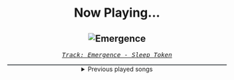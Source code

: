 <div align="center"> 
<h1>Now Playing...</h1>

![Emergence](https://i.scdn.co/image/ab67616d00001e02695b8dcabfba82322744e40c)
--
_<samp><a href="https://open.spotify.com/track/5NRpxJxtR6JkUhQS4F0um6">Track: Emergence - Sleep Token</a></samp>_

<div style="border: 1px #4B5054 solid"></div>
<details>
  <summary>
    Previous played songs
  </summary>
  <table>
    <thead>
      <tr>
        <th>
          Artist
        </th>
        <th>
          Song
        </th>
        <th>
          Link
        </th>
      </tr>
    </thead>
    <tbody>
      <tr><td>Sleep Token</td><td>Emergence</td><td><a href="https://open.spotify.com/track/5NRpxJxtR6JkUhQS4F0um6">https://open.spotify.com/track/5NRpxJxtR6JkUhQS4F0um6</a></td></tr><tr><td>Sleep Token</td><td>Caramel</td><td><a href="https://open.spotify.com/track/3AdXwuFn7j21HNiFMXvZXt">https://open.spotify.com/track/3AdXwuFn7j21HNiFMXvZXt</a></td></tr><tr><td>Sleep Token</td><td>Emergence</td><td><a href="https://open.spotify.com/track/5NRpxJxtR6JkUhQS4F0um6">https://open.spotify.com/track/5NRpxJxtR6JkUhQS4F0um6</a></td></tr><tr><td>10 Years</td><td>Fix Me</td><td><a href="https://open.spotify.com/track/60OKW0mZiPFHVpHl3eHueg">https://open.spotify.com/track/60OKW0mZiPFHVpHl3eHueg</a></td></tr><tr><td>Disturbed</td><td>The Animal</td><td><a href="https://open.spotify.com/track/1HD8mFfpSGLJnwv6UTLaIv">https://open.spotify.com/track/1HD8mFfpSGLJnwv6UTLaIv</a></td></tr><tr><td>SICK PUPPIES</td><td>CREATURE</td><td><a href="https://open.spotify.com/track/5Uezpl42ACeI9I3GWnVWtY">https://open.spotify.com/track/5Uezpl42ACeI9I3GWnVWtY</a></td></tr><tr><td>Silent Theory</td><td>Six Feet Under</td><td><a href="https://open.spotify.com/track/52F0K7Hv8LbDblDlaPYtsB">https://open.spotify.com/track/52F0K7Hv8LbDblDlaPYtsB</a></td></tr><tr><td>NOTHING MORE</td><td>This Is The Time (Ballast)</td><td><a href="https://open.spotify.com/track/0NWN0vceOURy7lQzVEYOlh">https://open.spotify.com/track/0NWN0vceOURy7lQzVEYOlh</a></td></tr><tr><td>Breaking Benjamin</td><td>Breaking the Silence</td><td><a href="https://open.spotify.com/track/6AGQ7pKkcnc6RVjtARt1ph">https://open.spotify.com/track/6AGQ7pKkcnc6RVjtARt1ph</a></td></tr><tr><td>izzy reign</td><td>The Sunken Place</td><td><a href="https://open.spotify.com/track/0N3fjvconKLtIgYcbCsOcp">https://open.spotify.com/track/0N3fjvconKLtIgYcbCsOcp</a></td></tr><tr><td>Daughtry</td><td>ARTIFICIAL</td><td><a href="https://open.spotify.com/track/2EU5LeESSJgbYKCc5l4rms">https://open.spotify.com/track/2EU5LeESSJgbYKCc5l4rms</a></td></tr><tr><td>Breaking Benjamin</td><td>Feed the Wolf</td><td><a href="https://open.spotify.com/track/7rOv6HovIJvYHXCg0cVfTk">https://open.spotify.com/track/7rOv6HovIJvYHXCg0cVfTk</a></td></tr><tr><td>Light The Torch</td><td>The Safety of Disbelief</td><td><a href="https://open.spotify.com/track/49ylH81Y53wUOlTHqXK1J2">https://open.spotify.com/track/49ylH81Y53wUOlTHqXK1J2</a></td></tr><tr><td>Five Finger Death Punch</td><td>Pick Up Behind You</td><td><a href="https://open.spotify.com/track/6sMOYEbYigMVoIVNyNEIPN">https://open.spotify.com/track/6sMOYEbYigMVoIVNyNEIPN</a></td></tr><tr><td>izzy reign</td><td>Broken by Design</td><td><a href="https://open.spotify.com/track/4aByH1J9Nz5JooEzIE10pZ">https://open.spotify.com/track/4aByH1J9Nz5JooEzIE10pZ</a></td></tr><tr><td>NOTHING MORE</td><td>Jenny</td><td><a href="https://open.spotify.com/track/2CASGo9Wmd6Dxrq3ygnRjf">https://open.spotify.com/track/2CASGo9Wmd6Dxrq3ygnRjf</a></td></tr><tr><td>10 Years</td><td>The Optimist</td><td><a href="https://open.spotify.com/track/55ET0bFCVKpGJOXATqLe0x">https://open.spotify.com/track/55ET0bFCVKpGJOXATqLe0x</a></td></tr><tr><td>izzy reign</td><td>Your Entertainer</td><td><a href="https://open.spotify.com/track/1ttawOxV4Okfntx628yOwV">https://open.spotify.com/track/1ttawOxV4Okfntx628yOwV</a></td></tr><tr><td>10 Years</td><td>The Shift</td><td><a href="https://open.spotify.com/track/4kRDWcWcBlkcQNoWyWSkTg">https://open.spotify.com/track/4kRDWcWcBlkcQNoWyWSkTg</a></td></tr><tr><td>Gemini Syndrome</td><td>Carousel</td><td><a href="https://open.spotify.com/track/0A5bArcvwnHvUsTLDenovt">https://open.spotify.com/track/0A5bArcvwnHvUsTLDenovt</a></td></tr>
    </tbody>
  </table>
</details>

</div>
